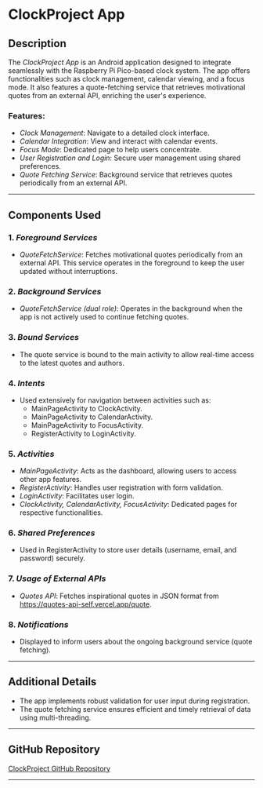 # ClockProject App

## Description
The *ClockProject App* is an Android application designed to integrate seamlessly with the Raspberry Pi Pico-based clock system. The app offers functionalities such as clock management, calendar viewing, and a focus mode. It also features a quote-fetching service that retrieves motivational quotes from an external API, enriching the user's experience.

### Features:
- *Clock Management*: Navigate to a detailed clock interface.
- *Calendar Integration*: View and interact with calendar events.
- *Focus Mode*: Dedicated page to help users concentrate.
- *User Registration and Login*: Secure user management using shared preferences.
- *Quote Fetching Service*: Background service that retrieves quotes periodically from an external API.

---

## Components Used

### 1. *Foreground Services*
   - *QuoteFetchService*: Fetches motivational quotes periodically from an external API. This service operates in the foreground to keep the user updated without interruptions.

### 2. *Background Services*
   - *QuoteFetchService (dual role)*: Operates in the background when the app is not actively used to continue fetching quotes.

### 3. *Bound Services*
   - The quote service is bound to the main activity to allow real-time access to the latest quotes and authors.

### 4. *Intents*
   - Used extensively for navigation between activities such as:
     - MainPageActivity to ClockActivity.
     - MainPageActivity to CalendarActivity.
     - MainPageActivity to FocusActivity.
     - RegisterActivity to LoginActivity.

### 5. *Activities*
   - *MainPageActivity*: Acts as the dashboard, allowing users to access other app features.
   - *RegisterActivity*: Handles user registration with form validation.
   - *LoginActivity*: Facilitates user login.
   - *ClockActivity, CalendarActivity, FocusActivity*: Dedicated pages for respective functionalities.

### 6. *Shared Preferences*
   - Used in RegisterActivity to store user details (username, email, and password) securely.

### 7. *Usage of External APIs*
   - *Quotes API*: Fetches inspirational quotes in JSON format from https://quotes-api-self.vercel.app/quote.

### 8. *Notifications*
   - Displayed to inform users about the ongoing background service (quote fetching).

---

## Additional Details
- The app implements robust validation for user input during registration.
- The quote fetching service ensures efficient and timely retrieval of data using multi-threading.

---

## GitHub Repository
[ClockProject GitHub Repository]((https://github.com/AnaAdascalitei/Clock_Calendar_Project/tree/main))

---

